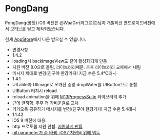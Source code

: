 PongDang
========
PongDang(퐁당) iOS 버전은 @WaaGrr(와그르르)님이 개발하신 안드로이드버전에서 모티브를 얻고 제작되었습니다.

현재 [AppStore](https://itunes.apple.com/kr/app/id1013599847)에서 다운 받으실 수 있습니다.

* 변경사항
 * 1.4.2
  * loading시 backImageView도 같이 활성화되게 만듬
  * 지원 버전 8.0으로 올림, 라이브러리때문. 추후 라이브러리 교체해서 내림
  * 메시지 제대로 변경(친구야 한강가자! 지금 수온 5.4℃래~)
 * 1.4.1
  * UILable과 UIImage로 쪼개진 중앙 dropWater를 UIButton으로 통합
  * UIButton 터치시 reload
  * reload animation을 위해 [M13ProgressSuite](https://github.com/Marxon13/M13ProgressSuite) 라이브러리 추가
  * 근데 괜히함. 추후 더 가벼운걸로 교체
  * 카카오톡 공유하기 메시지를 변경(친구야 한강가자! 지금 수온 5.4래~)
 * 1.1.42
  * iOS 9 버전에 대응. 
   * http 프로토콜 지원 안함. [지원하게 만듬](http://stackoverflow.com/questions/30731785/how-do-i-load-an-http-url-with-app-transport-security-enabled-in-ios-9)
   * [nil parameter가 좀 바뀜, iOS7 지원을 위해 냅둠](http://stackoverflow.com/questions/32628112/null-passed-to-a-callee-that-requires-a-non-null-argument-when-setting-up-mfma)

